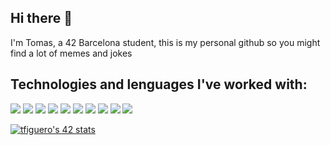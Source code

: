 ## Hi there 👋

 I'm Tomas, a 42 Barcelona student, this is my personal github so you might find a lot of memes and jokes 


## Technologies and lenguages I've worked with:
<p align="left"> 

<img src="https://cdn.jsdelivr.net/gh/devicons/devicon@latest/icons/bash/bash-original.svg" />
<img src="https://cdn.jsdelivr.net/gh/devicons/devicon@latest/icons/cplusplus/cplusplus-plain.svg" />
<img src="https://cdn.jsdelivr.net/gh/devicons/devicon@latest/icons/csharp/csharp-plain.svg" />
<img src="https://cdn.jsdelivr.net/gh/devicons/devicon@latest/icons/css3/css3-plain.svg" />
<img src="https://cdn.jsdelivr.net/gh/devicons/devicon@latest/icons/git/git-plain.svg" />
<img src="https://cdn.jsdelivr.net/gh/devicons/devicon@latest/icons/html5/html5-plain.svg" />
<img src="https://cdn.jsdelivr.net/gh/devicons/devicon@latest/icons/javascript/javascript-plain.svg" />
<img src="https://cdn.jsdelivr.net/gh/devicons/devicon@latest/icons/mongodb/mongodb-plain-wordmark.svg" />
<img src="https://cdn.jsdelivr.net/gh/devicons/devicon@latest/icons/c/c-original.svg" />
<img src="https://cdn.jsdelivr.net/gh/devicons/devicon@latest/icons/docker/docker-plain-wordmark.svg" />
</p>


[![tfiguero's 42 stats](https://badge.mediaplus.ma/levi/tfiguero?1337Badge=off&UM6P=off)](https://github.com/oakoudad/badge42)
<!--
**PacoFajitas/PacoFajitas** is a ✨ _special_ ✨ repository because its `README.md` (this file) appears on your GitHub profile.

Here are some ideas to get you started:

- 🔭 I’m currently working on ...
- 🌱 I’m currently learning ...
- 👯 I’m looking to collaborate on ...
- 🤔 I’m looking for help with ...
- 💬 Ask me about ...
- 📫 How to reach me: ...
- 😄 Pronouns: ...
- ⚡ Fun fact: ...
-->
